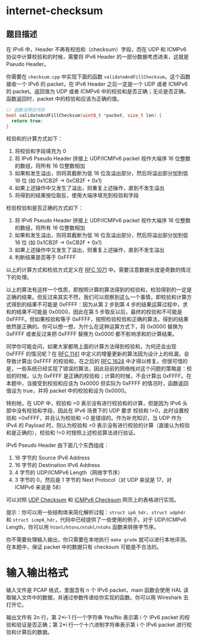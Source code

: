 # internet-checksum

## 题目描述

在 IPv6 中，Header 不再有校验和（checksum）字段，而在 UDP 和 ICMPv6 协议中计算校验和的时候，需要将 IPv6 Header 的一部分数据考虑进来，这就是 Pseudo Header。

你需要在 `checksum.cpp` 中实现下面的函数 `validateAndFillChecksum`，这个函数接收一个 IPv6 的 packet，在 IPv6 Header 之后一定是一个 UDP 或者 ICMPv6 的 packet。返回值为 UDP 或者 ICMPv6 中的校验和是否正确；无论是否正确，函数返回时，packet 中的校验和应该为正确的值。

```cpp
// 函数注释见代码
bool validateAndFillChecksum(uint8_t *packet, size_t len) {
  return true;
}
```

校验和的计算方式如下：

1. 将校验和字段填充为 0
2. 将 IPv6 Pseudo Header 拼接上 UDP/ICMPv6 packet 视作大端序 16 位整数的数组，将所有 16 位整数相加
3. 如果和发生溢出，则将其截断为低 16 位及溢出部分，然后将溢出部分加到低 16 位
   (如 0x1CB2F -> 0xCB2F + 0x1)
4. 如果上述操作中又发生了溢出，则重复上述操作，直到不发生溢出
5. 将得到的结果按位取反，使用大端序填充到校验和字段

检验校验和是否正确的方式如下：

1. 将 IPv6 Pseudo Header 拼接上 UDP/ICMPv6 packet 视作大端序 16 位整数的数组，将所有 16 位整数相加
2. 如果和发生溢出，则将其截断为低 16 位及溢出部分，然后将溢出部分加到低 16 位
   (如 0x1CB2F -> 0xCB2F + 0x1)
3. 如果上述操作中又发生了溢出，则重复上述操作，直到不发生溢出
4. 判断结果是否等于 0xFFFF

以上的计算方式和检验方式定义在 [RFC 1071](https://datatracker.ietf.org/doc/html/rfc1071) 中。需要注意数据长度是奇数的情况下的处理。

以上的算法有这样一个性质，即按照计算的算法得到的校验和，检验得到的一定是正确的结果。但反过来其实不然，我们可以观察到这么一个事情，即校验和计算方式得到的结果不可能是 0xFFFF：因为从第 2 步到第 4 步的结果运算过程中，求和的结果不可能是 0x0000，因此在第 5 步取反以后，最终的校验和不可能是 0xFFFF。但如果校验和等于 0xFFFF，按照检验校验和正确的算法，得到的结果依然是正确的。你可以想一想，为什么在这种运算方式下，将 0x0000 替换为 0xFFFF 或者反过来把 0xFFFF 替换为 0x0000 都不影响求和的计算结果。

同学你可能会问，如果大家都用上面的计算方法得到校验和，为何还会出现 0xFFFF 的情况呢？在 [RFC 1141](https://datatracker.ietf.org/doc/html/rfc1141) 中定义的增量更新的算法因为设计上的纰漏，会导致计算出 0xFFFF 的校验和，在之后的 [RFC 1624](https://datatracker.ietf.org/doc/html/rfc1624) 中才得以修复。但很可惜的是，一些系统已经实现了错误的算法，因此目前的网络栈对这个问题的策略是：校验的时候，认为 0xFFFF 是正确的校验和；计算的时候，不会计算出 0xFFFF。在本题中，当接受到校验和应该为 0x0000 但实际为 0xFFFF 的情况时，函数返回值设为 true，并将 packet 中的校验和设为 0x0000。

特别地，在 UDP 中，校验和 =0 表示没有进行校验和的计算，但是因为 IPv6 头部中没有校验和字段，因此在 IPv6 场景下的 UDP 要求 校验和 !=0，此时设置校验和 =0xFFFF，并且认为校验和 =0 是错误的。作为补充知识，当 UDP 作为 IPv4 的 Payload 时，则认为校验和 =0 表示没有进行校验的计算（直接认为校验和是正确的），校验和 !=0 时按照上述检验算法进行验证。

IPv6 Pseudo Header 由下面几个东西组成：

1. 16 字节的 Source IPv6 Address
2. 16 字节的 Destination IPv6 Address
3. 4 字节的 UDP/ICMPv6 Length（网络字节序）
4. 3 字节的 0，然后是 1 字节的 Next Protocol（对 UDP 来说是 17，对 ICMPv6 来说是 58）

可以对照 [UDP Checksum](https://en.wikipedia.org/wiki/User_Datagram_Protocol#IPv6_pseudo_header)  和 [ICMPv6 Checksum](https://en.wikipedia.org/wiki/Internet_Control_Message_Protocol_for_IPv6#Checksum) 网页上的表格进行实现。

提示：你可以用一些结构体来简化解析过程：`struct ip6_hdr`、`struct udphdr` 和 `struct icmp6_hdr`，代码中已经提供了一些使用的例子。对于 UDP/ICMPv6 Length，你可以用 `htonl/htons/ntohl/ntohs` 函数来转换字节序。

你不需要处理输入输出，你只需要在本地执行 `make grade` 就可以进行本地评测。在本题中，保证 packet 中的数据只有 checksum 可能是不合法的。

# 输入输出格式

输入文件是 PCAP 格式，里面含有 n 个 IPv6 packet，main 函数会使用 HAL 读取输入文件中的数据，并通过参数传递给你实现的函数。你可以用 Wireshark 去打开它。

输出文件有 2n 行，第 2\*i-1 行一个字符串 Yes/No 表示第 i 个 IPv6 packet 的校验和验证是否正确；第 2\*i 行一个十六进制字符串表示第 i 个 IPv6 packet 进行校验和计算后的数据。
